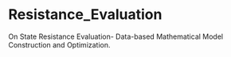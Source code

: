 # Resistance_Evaluation
On State Resistance Evaluation- Data-based Mathematical Model Construction and Optimization. 

